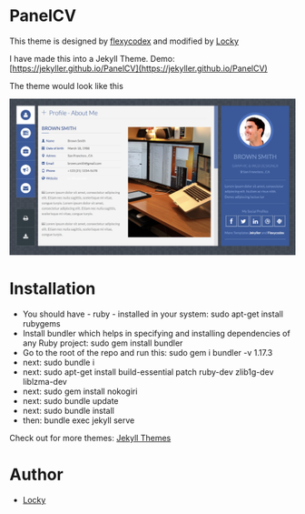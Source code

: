 # PanelCV

This theme is designed by [flexycodex](https://themeforest.net/item/flexyvcard-responsive-vcard-template-/7158750) and modified by [Locky](https://github.com/junlulocky)

I have made this into a Jekyll Theme. Demo: [https://jekyller.github.io/PanelCV](https://jekyller.github.io/PanelCV)

The theme would look like this 

![Demo](/images/demo.png)


# Installation

- You should have - ruby - installed in your system: sudo apt-get install rubygems
- Install bundler which helps in specifying and installing dependencies of any Ruby project: sudo gem install bundler
- Go to the root of the repo and run this: sudo gem i bundler -v 1.17.3
- next: sudo bundle i
- next: sudo apt-get install build-essential patch ruby-dev zlib1g-dev liblzma-dev
- next: sudo gem install nokogiri
- next: sudo bundle update
- next: sudo bundle install
- then: bundle exec jekyll serve

Check out for more themes: [Jekyll Themes](http://jekylltheme.org)


# Author

- [Locky](https://github.com/junlulocky)
